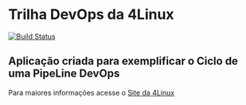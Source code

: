 # Trilha DevOps da 4Linux

<!-- Altere a Flag abaixo com sua URL do Travis -->
[![Build Status](https://travis-ci.org/amaurihideki/DevOpsLab-HelloWorld.svg?branch=master)](https://travis-ci.org/amaurihideki/DevOpsLab-HelloWorld)

## Aplicação criada para exemplificar o Ciclo de uma PipeLine DevOps


Para maiores informações acesse o [Site da 4Linux](https://www.4linux.com.br/cursos/devops)

